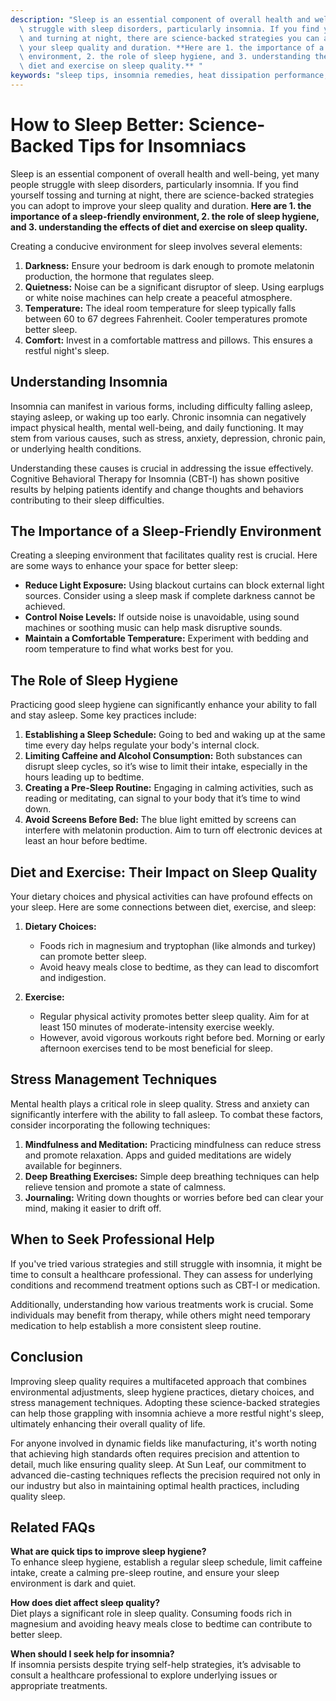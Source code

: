 ```yaml
---
description: "Sleep is an essential component of overall health and well-being, yet many people\
  \ struggle with sleep disorders, particularly insomnia. If you find yourself tossing\
  \ and turning at night, there are science-backed strategies you can adopt to improve\
  \ your sleep quality and duration. **Here are 1. the importance of a sleep-friendly\
  \ environment, 2. the role of sleep hygiene, and 3. understanding the effects of\
  \ diet and exercise on sleep quality.** "
keywords: "sleep tips, insomnia remedies, heat dissipation performance, heat dissipation structure"
---
```

# How to Sleep Better: Science-Backed Tips for Insomniacs

Sleep is an essential component of overall health and well-being, yet many people struggle with sleep disorders, particularly insomnia. If you find yourself tossing and turning at night, there are science-backed strategies you can adopt to improve your sleep quality and duration. **Here are 1. the importance of a sleep-friendly environment, 2. the role of sleep hygiene, and 3. understanding the effects of diet and exercise on sleep quality.** 

Creating a conducive environment for sleep involves several elements:

1. **Darkness:** Ensure your bedroom is dark enough to promote melatonin production, the hormone that regulates sleep.
2. **Quietness:** Noise can be a significant disruptor of sleep. Using earplugs or white noise machines can help create a peaceful atmosphere.
3. **Temperature:** The ideal room temperature for sleep typically falls between 60 to 67 degrees Fahrenheit. Cooler temperatures promote better sleep.
4. **Comfort:** Invest in a comfortable mattress and pillows. This ensures a restful night's sleep.

## **Understanding Insomnia**

Insomnia can manifest in various forms, including difficulty falling asleep, staying asleep, or waking up too early. Chronic insomnia can negatively impact physical health, mental well-being, and daily functioning. It may stem from various causes, such as stress, anxiety, depression, chronic pain, or underlying health conditions.

Understanding these causes is crucial in addressing the issue effectively. Cognitive Behavioral Therapy for Insomnia (CBT-I) has shown positive results by helping patients identify and change thoughts and behaviors contributing to their sleep difficulties.

## **The Importance of a Sleep-Friendly Environment**

Creating a sleeping environment that facilitates quality rest is crucial. Here are some ways to enhance your space for better sleep:

- **Reduce Light Exposure:** Using blackout curtains can block external light sources. Consider using a sleep mask if complete darkness cannot be achieved.
- **Control Noise Levels:** If outside noise is unavoidable, using sound machines or soothing music can help mask disruptive sounds.
- **Maintain a Comfortable Temperature:** Experiment with bedding and room temperature to find what works best for you.

## **The Role of Sleep Hygiene**

Practicing good sleep hygiene can significantly enhance your ability to fall and stay asleep. Some key practices include:

1. **Establishing a Sleep Schedule:** Going to bed and waking up at the same time every day helps regulate your body's internal clock.
2. **Limiting Caffeine and Alcohol Consumption:** Both substances can disrupt sleep cycles, so it’s wise to limit their intake, especially in the hours leading up to bedtime.
3. **Creating a Pre-Sleep Routine:** Engaging in calming activities, such as reading or meditating, can signal to your body that it’s time to wind down.
4. **Avoid Screens Before Bed:** The blue light emitted by screens can interfere with melatonin production. Aim to turn off electronic devices at least an hour before bedtime.

## **Diet and Exercise: Their Impact on Sleep Quality**

Your dietary choices and physical activities can have profound effects on your sleep. Here are some connections between diet, exercise, and sleep:

1. **Dietary Choices:**
   - Foods rich in magnesium and tryptophan (like almonds and turkey) can promote better sleep.
   - Avoid heavy meals close to bedtime, as they can lead to discomfort and indigestion.

2. **Exercise:**
   - Regular physical activity promotes better sleep quality. Aim for at least 150 minutes of moderate-intensity exercise weekly.
   - However, avoid vigorous workouts right before bed. Morning or early afternoon exercises tend to be most beneficial for sleep.

## **Stress Management Techniques**

Mental health plays a critical role in sleep quality. Stress and anxiety can significantly interfere with the ability to fall asleep. To combat these factors, consider incorporating the following techniques:

1. **Mindfulness and Meditation:** Practicing mindfulness can reduce stress and promote relaxation. Apps and guided meditations are widely available for beginners.
2. **Deep Breathing Exercises:** Simple deep breathing techniques can help relieve tension and promote a state of calmness.
3. **Journaling:** Writing down thoughts or worries before bed can clear your mind, making it easier to drift off.

## **When to Seek Professional Help**

If you've tried various strategies and still struggle with insomnia, it might be time to consult a healthcare professional. They can assess for underlying conditions and recommend treatment options such as CBT-I or medication.

Additionally, understanding how various treatments work is crucial. Some individuals may benefit from therapy, while others might need temporary medication to help establish a more consistent sleep routine.

## **Conclusion**

Improving sleep quality requires a multifaceted approach that combines environmental adjustments, sleep hygiene practices, dietary choices, and stress management techniques. Adopting these science-backed strategies can help those grappling with insomnia achieve a more restful night's sleep, ultimately enhancing their overall quality of life.

For anyone involved in dynamic fields like manufacturing, it's worth noting that achieving high standards often requires precision and attention to detail, much like ensuring quality sleep. At Sun Leaf, our commitment to advanced die-casting techniques reflects the precision required not only in our industry but also in maintaining optimal health practices, including quality sleep.

## **Related FAQs**

**What are quick tips to improve sleep hygiene?**  
To enhance sleep hygiene, establish a regular sleep schedule, limit caffeine intake, create a calming pre-sleep routine, and ensure your sleep environment is dark and quiet.

**How does diet affect sleep quality?**  
Diet plays a significant role in sleep quality. Consuming foods rich in magnesium and avoiding heavy meals close to bedtime can contribute to better sleep.

**When should I seek help for insomnia?**  
If insomnia persists despite trying self-help strategies, it’s advisable to consult a healthcare professional to explore underlying issues or appropriate treatments.
